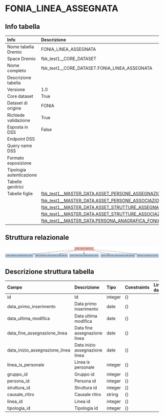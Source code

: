# FONIA_LINEA_ASSEGNATA

## Info tabella

| Info                     | Descrizione                                                                                                                                         |
|:-------------------------|:----------------------------------------------------------------------------------------------------------------------------------------------------|
| Nome tabella Dremio      | FONIA_LINEA_ASSEGNATA                                                                                                                               |
| Space Dremio             | fbk_test1__CORE_DATASET                                                                                                                             |
| Nome completo            | fbk_test1__CORE_DATASET.FONIA_LINEA_ASSEGNATA                                                                                                       |
| Descrizione tabella      |                                                                                                                                                     |
| Versione                 | 1.0                                                                                                                                                 |
| Core dataset             | True                                                                                                                                                |
| Dataset di origine       | FONIA                                                                                                                                               |
| Richiede validazione     | True                                                                                                                                                |
| Esposta in DSS           | False                                                                                                                                               |
| Endpoint DSS             |                                                                                                                                                     |
| Query name DSS           |                                                                                                                                                     |
| Formato esposizione      |                                                                                                                                                     |
| Tipologia autenticazione |                                                                                                                                                     |
| Tabelle genitrici        |                                                                                                                                                     |
| Tabelle figlie           | [fbk_test1__MASTER_DATA.ASSET_PERSONE_ASSEGNAZIONE_LINEA](/fbk_test1__MASTER_DATA/ASSET_PERSONE_ASSEGNAZIONE_LINEA/markdown.md)                     |
|                          | [fbk_test1__MASTER_DATA.ASSET_PERSONE_ASSOCIAZIONE_LINEE_SERVIZI](/fbk_test1__MASTER_DATA/ASSET_PERSONE_ASSOCIAZIONE_LINEE_SERVIZI/markdown.md)     |
|                          | [fbk_test1__MASTER_DATA.ASSET_STRUTTURE_ASSEGNAZIONE_LINEA](/fbk_test1__MASTER_DATA/ASSET_STRUTTURE_ASSEGNAZIONE_LINEA/markdown.md)                 |
|                          | [fbk_test1__MASTER_DATA.ASSET_STRUTTURE_ASSOCIAZIONE_LINEE_SERVIZI](/fbk_test1__MASTER_DATA/ASSET_STRUTTURE_ASSOCIAZIONE_LINEE_SERVIZI/markdown.md) |
|                          | [fbk_test1__MASTER_DATA.PERSONA_ANAGRAFICA_FONIA](/fbk_test1__MASTER_DATA/PERSONA_ANAGRAFICA_FONIA/markdown.md)                                     |

## Struttura relazionale

![FONIA_LINEA_ASSEGNATA](./graph_png.png)

## Descrizione struttura tabella

| Campo                          | Descrizione                    | Tipo    | Constraints   | Linked data   | errors   |
|:-------------------------------|:-------------------------------|:--------|:--------------|:--------------|:---------|
| id                             | Id                             | integer | {}            |               | {}       |
| data_primo_inserimento         | Data primo inserimento         | date    | {}            |               | {}       |
| data_ultima_modifica           | Data ultima modifica           | date    | {}            |               | {}       |
| data_fine_assegnazione_linea   | Data fine assegnazione linea   | date    | {}            |               | {}       |
| data_inizio_assegnazione_linea | Data inizio assegnazione linea | date    | {}            |               | {}       |
| linea_is_personale             | Linea is personale             | integer | {}            |               | {}       |
| gruppo_id                      | Gruppo id                      | integer | {}            |               | {}       |
| persona_id                     | Persona id                     | integer | {}            |               | {}       |
| struttura_id                   | Struttura id                   | integer | {}            |               | {}       |
| causale_ritiro                 | Causale ritiro                 | string  | {}            |               | {}       |
| linea_id                       | Linea id                       | integer | {}            |               | {}       |
| tipologia_id                   | Tipologia id                   | integer | {}            |               | {}       |
